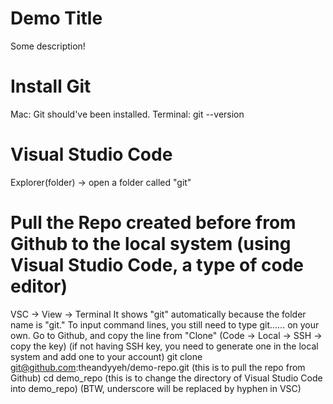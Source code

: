# Demo Title

Some description!

# Install Git
Mac: Git should've been installed. 
Terminal: 
git --version

# Visual Studio Code
Explorer(folder) -> open a folder called "git" 

# Pull the Repo created before from Github to the local system (using Visual Studio Code, a type of code editor)
VSC -> View -> Terminal
It shows "git" automatically because the folder name is "git." To input command lines, you still need to type git...... on your own. 
Go to Github, and copy the line from "Clone" (Code -> Local -> SSH -> copy the key) (if not having SSH key, you need to generate one in the local system and add one to your account)
git clone git@github.com:theandyyeh/demo-repo.git (this is to pull the repo from Github)
cd demo_repo (this is to change the directory of Visual Studio Code into demo_repo) (BTW, underscore will be replaced by hyphen in VSC)


